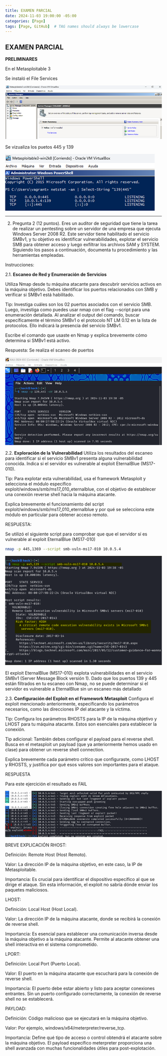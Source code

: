 ```yaml
---
title: EXAMEN PARCIAL
date: 2024-11-03 19:00:00 -05:00
categories: [Page]
tags: [Page, GitHub]  # TAG names should always be lowercase
---
```


## EXAMEN PARCIAL

**PRELIMINARES**

En el Metasploitable 3

Se instaló el File Services

![alt text](/assets/images/fileservice.png)

Se vizualiza los puetos 445 y 139

![alt text](/assets/images/puertos.png)


***
2. Pregunta 2 (12 puntos).
Eres un auditor de seguridad que tiene la tarea de realizar un pentesting sobre un servidor de una empresa que ejecuta Windows Server 2008 R2. Este servidor tiene habilitado el servicio SMBv1, y tu objetivo es identificar vulnerabilidades, explotar el servicio SMB para obtener acceso y luego exfiltrar los archivos SAM y SYSTEM. Siguiendo los pasos a continuación, documenta tu procedimiento y las herramientas empleadas.

Instrucciones:

2.1. **Escaneo de Red y Enumeración de Servicios**

Utiliza Nmap desde tu máquina atacante para descubrir servicios activos en la máquina objetivo. Debes identificar los puertos relacionados con SMB y verificar si SMBv1 está habilitado.

Tip: Investiga cuáles son los 02 puertos asociados con el servicio SMB. Luego, investiga como puedes usar nmap con el flag --script para una enumeración detallada. Al analizar el output del comando, buscar específicamente el término SMBv1 o el protocolo NT LM 0.12 en la lista de protocolos. Ello indicará la presencia del servicio SMBv1.

Escribe el comando que usaste en Nmap y explica brevemente cómo determina si SMBv1 está activo.

Respuesta:
Se realiza el scaneo de puertos

![alt text](/assets/images/portFromKali.png)

2.2. **Exploración de la Vulnerabilidad**
Utiliza los resultados del escaneo para identificar si el servicio SMBv1 presenta alguna vulnerabilidad conocida. Indica si el servidor es vulnerable al exploit EternalBlue (MS17-010).

Tip: Para explotar esta vulnerabilidad, usa el framework Metasploit y selecciona el módulo específico exploit/windows/smb/ms17_010_eternalblue, con el objetivo de establecer una conexión reverse shell hacia la máquina atacante.

Explica brevemente el funcionamiento del script exploit/windows/smb/ms17_010_eternalblue y por qué se selecciona este módulo en particular para obtener acceso remoto.


RESPUESTA:

Se utilizó el siguiente script para comprobar que que el servidor sí es vulnerable al exploit EternalBlue (MS17-010)



```bash
nmap -p 445,1369 --script smb-vuln-ms17-010 10.0.5.4
```

![alt text](/assets/images/Q2.png)


El exploit EternalBlue (MS17-010) explota vulnerabilidades en el servicio SMBv1 (Server Message Block versión 1). Dado que los puertos 139 y 445 están filtrados en tu escaneo con Nmap, no se puede determinar si el servidor es vulnerable a EternalBlue sin un escaneo más detallado



2.3. **Configuración del Exploit en el Framework Metasploit**
Configura el exploit mencionado anteriormente, especificando los parámetros necesarios, como las direcciones IP del atacante y la víctima.

Tip: Configura los parámetros RHOSTS para la IP de la máquina objetivo y LHOST para tu máquina atacante. Estos son esenciales para establecer la conexión.

Tip adicional: También debes configurar el payload para el reverse shell. Busca en el metasploit un payload (que ya anteriormente hemos usado en clase) para obtener un reverse shell connection.

Explica brevemente cada parámetro crítico que configuraste, como LHOST y RHOSTS, y justifica por qué esos valores son importantes para el ataque.

RESPUESTA

Para este ejercición el resultado es FAIL

![alt text](/assets/images/Q3.png)

BREVE EXPLICACIÓN
RHOST:

Definición: Remote Host (Host Remoto).

Valor: La dirección IP de la máquina objetivo, en este caso, la IP de Metasploitable.

Importancia: Es crucial para identificar el dispositivo específico al que se dirige el ataque. Sin esta información, el exploit no sabría dónde enviar los paquetes maliciosos.

LHOST:

Definición: Local Host (Host Local).

Valor: La dirección IP de la máquina atacante, donde se recibirá la conexión de reverse shell.

Importancia: Es esencial para establecer una comunicación inversa desde la máquina objetivo a la máquina atacante. Permite al atacante obtener una shell interactiva en el sistema comprometido.

LPORT:

Definición: Local Port (Puerto Local).

Valor: El puerto en la máquina atacante que escuchará para la conexión de reverse shell.

Importancia: El puerto debe estar abierto y listo para aceptar conexiones entrantes. Sin un puerto configurado correctamente, la conexión de reverse shell no se establecerá.

PAYLOAD:

Definición: Código malicioso que se ejecutará en la máquina objetivo.

Valor: Por ejemplo, windows/x64/meterpreter/reverse_tcp.

Importancia: Define qué tipo de acceso o control obtendrá el atacante sobre la máquina objetivo. El payload específico meterpreter proporciona una shell avanzada con muchas funcionalidades útiles para post-explotación.

